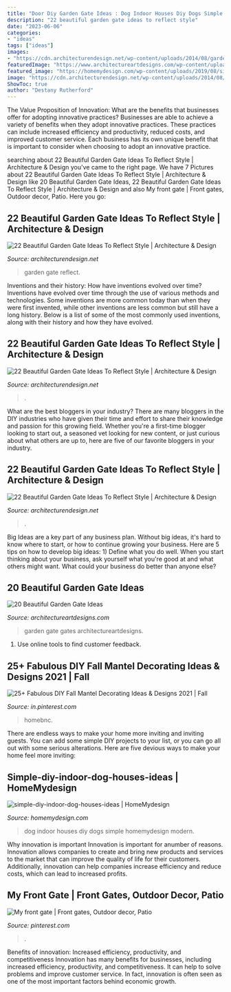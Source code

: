```yaml
---
title: "Door Diy Garden Gate Ideas : Dog Indoor Houses Diy Dogs Simple Homemydesign Modern"
description: "22 beautiful garden gate ideas to reflect style"
date: "2023-06-06"
categories:
- "ideas"
tags: ["ideas"]
images:
- "https://cdn.architecturendesign.net/wp-content/uploads/2014/08/garden-gate-9.jpg"
featuredImage: "https://www.architectureartdesigns.com/wp-content/uploads/2013/03/Gates-ArchitectureArtDesigns-10.jpg"
featured_image: "https://homemydesign.com/wp-content/uploads/2019/08/simple-diy-indoor-dog-houses-ideas.jpg"
image: "https://cdn.architecturendesign.net/wp-content/uploads/2014/08/garden-gate-4.jpg"
ShowToc: true
author: "Destany Rutherford"
---
```



The Value Proposition of Innovation: What are the benefits that businesses offer for adopting innovative practices?
Businesses are able to achieve a variety of benefits when they adopt innovative practices. These practices can include increased efficiency and productivity, reduced costs, and improved customer service. Each business has its own unique benefit that is important to consider when choosing to adopt an innovative practice.

	

		
searching about 22 Beautiful Garden Gate Ideas To Reflect Style | Architecture &amp; Design you've came to the right page. We have 7 Pictures about 22 Beautiful Garden Gate Ideas To Reflect Style | Architecture &amp; Design like 20 Beautiful Garden Gate Ideas, 22 Beautiful Garden Gate Ideas To Reflect Style | Architecture &amp; Design and also My front gate | Front gates, Outdoor decor, Patio. Here you go:
		
    
## 22 Beautiful Garden Gate Ideas To Reflect Style | Architecture &amp; Design

<img loading=lazy src="https://cdn.architecturendesign.net/wp-content/uploads/2014/08/garden-gate-9.jpg" onerror="this.onerror=null;this.src='https://tse2.mm.bing.net/th?id=OIP.LtODAM3Eff57y8vN9uZGuAHaMj&amp;pid=15.1';" alt="22 Beautiful Garden Gate Ideas To Reflect Style | Architecture &amp; Design">

_Source: architecturendesign.net_

>garden gate reflect. 

	

Inventions and their history: How have inventions evolved over time?
Inventions have evolved over time through the use of various methods and technologies. Some inventions are more common today than when they were first invented, while other inventions are less common but still have a long history. Below is a list of some of the most commonly used inventions, along with their history and how they have evolved.

    
## 22 Beautiful Garden Gate Ideas To Reflect Style | Architecture &amp; Design

<img loading=lazy src="https://cdn.architecturendesign.net/wp-content/uploads/2014/08/garden-gate-3.jpg" onerror="this.onerror=null;this.src='https://tse4.mm.bing.net/th?id=OIP.NefSL-YnZ59MIBU_2jd_PAHaJ4&amp;pid=15.1';" alt="22 Beautiful Garden Gate Ideas To Reflect Style | Architecture &amp; Design">

_Source: architecturendesign.net_

>. 

	

What are the best bloggers in your industry?
There are many bloggers in the DIY industries who have given their time and effort to share their knowledge and passion for this growing field. Whether you're a first-time blogger looking to start out, a seasoned vet looking for new content, or just curious about what others are up to, here are five of our favorite bloggers in your industry.

    
## 22 Beautiful Garden Gate Ideas To Reflect Style | Architecture &amp; Design

<img loading=lazy src="https://cdn.architecturendesign.net/wp-content/uploads/2014/08/garden-gate-4.jpg" onerror="this.onerror=null;this.src='https://tse1.mm.bing.net/th?id=OIP.v8dIWN7tgf6sMQfllyHVpAHaKw&amp;pid=15.1';" alt="22 Beautiful Garden Gate Ideas To Reflect Style | Architecture &amp; Design">

_Source: architecturendesign.net_

>. 

	

Big Ideas are a key part of any business plan. Without big ideas, it's hard to know where to start, or how to continue growing your business. Here are 5 tips on how to develop big ideas: 1) Define what you do well. When you start thinking about your business, ask yourself what you're good at and what others might want. What could your business do better than anyone else?

    
## 20 Beautiful Garden Gate Ideas

<img loading=lazy src="https://www.architectureartdesigns.com/wp-content/uploads/2013/03/Gates-ArchitectureArtDesigns-10.jpg" onerror="this.onerror=null;this.src='https://tse4.mm.bing.net/th?id=OIP.Nb3wnJJnCvV6W3P9ACjC6wHaLH&amp;pid=15.1';" alt="20 Beautiful Garden Gate Ideas">

_Source: architectureartdesigns.com_

>garden gate gates architectureartdesigns. 

	

1. Use online tools to find customer feedback.

    
## 25+ Fabulous DIY Fall Mantel Decorating Ideas &amp; Designs 2021 | Fall

<img loading=lazy src="https://i.pinimg.com/736x/d7/03/56/d703567f675ef8feb16866b7ce52e887.jpg" onerror="this.onerror=null;this.src='https://tse1.mm.bing.net/th?id=OIP.znxGQgY_bDZC7rglTQ0u-wHaLQ&amp;pid=15.1';" alt="25+ Fabulous DIY Fall Mantel Decorating Ideas &amp; Designs 2021 | Fall">

_Source: in.pinterest.com_

>homebnc. 

	

There are endless ways to make your home more inviting and inviting guests. You can add some simple DIY projects to your list, or you can go all out with some serious alterations. Here are five devious ways to make your home feel more inviting: 

    
## Simple-diy-indoor-dog-houses-ideas | HomeMydesign

<img loading=lazy src="https://homemydesign.com/wp-content/uploads/2019/08/simple-diy-indoor-dog-houses-ideas.jpg" onerror="this.onerror=null;this.src='https://tse2.mm.bing.net/th?id=OIP.atf_XNY9VejKgEaka69pHwHaLH&amp;pid=15.1';" alt="simple-diy-indoor-dog-houses-ideas | HomeMydesign">

_Source: homemydesign.com_

>dog indoor houses diy dogs simple homemydesign modern. 

	

Why innovation is important
Innovation is important for anumber of reasons. Innovation allows companies to create and bring new products and services to the market that can improve the quality of life for their customers. Additionally, innovation can help companies increase efficiency and reduce costs, which can lead to increased profits.

    
## My Front Gate | Front Gates, Outdoor Decor, Patio

<img loading=lazy src="https://i.pinimg.com/736x/3d/92/47/3d92472c6b20ed010f47c2adc640b87c.jpg" onerror="this.onerror=null;this.src='https://tse3.mm.bing.net/th?id=OIP.OwtGSJ5BmVlf2BW4omr8gwHaJ3&amp;pid=15.1';" alt="My front gate | Front gates, Outdoor decor, Patio">

_Source: pinterest.com_

>. 

	

Benefits of innovation: Increased efficiency, productivity, and competitiveness
Innovation has many benefits for businesses, including increased efficiency, productivity, and competitiveness. It can help to solve problems and improve customer service. In fact, innovation is often seen as one of the most important factors behind economic growth.


